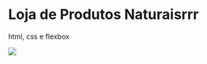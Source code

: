 # Loja de Produtos Naturaisrrr

html, css e flexbox

<img src="https://github.com/dieegobs/loja-de-produtos-naturais/blob/main/images/Site.png?raw=true"/>
